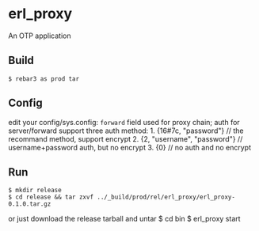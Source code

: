 erl_proxy
=====

An OTP application

Build
-----

    $ rebar3 as prod tar

Config
-----
edit your config/sys.config:
    `forward` field used for proxy chain;
    auth for server/forward support three auth method:
    1. {16#7c, "password"}          // the recommand method, support encrypt
    2. {2, "username", "password"}  // username+password auth, but no encrypt
    3. {0}                          // no auth and no encrypt

Run
-----

    $ mkdir release
    $ cd release && tar zxvf ../_build/prod/rel/erl_proxy/erl_proxy-0.1.0.tar.gz
or just download the release tarball and untar
    $ cd bin
    $ erl_proxy start
